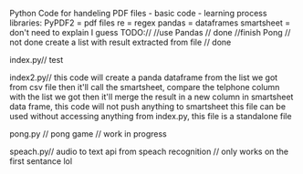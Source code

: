 Python Code for handeling PDF files - basic code - learning process
libraries: 
PyPDF2 = pdf files
re = regex
pandas = dataframes
smartsheet = don't need to explain I guess 
TODO://
//use Pandas // done
//finish Pong // not done
create a list with result extracted from file // done

index.py// test

index2.py//  this code will create a panda dataframe from the list we got from csv file
 then it'll call the smartsheet, compare the telphone column with the list we got
 then it'll merge the result in a new column in smartsheet data frame,
 this code will not push anything to smartsheet
 this file can be used without accessing anything from index.py, this file is a standalone file
 
 pong.py // pong game // work in progress
 
 speach.py// audio to text api from speach recognition // only works on the first sentance lol
